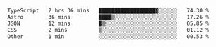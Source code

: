 <!--START_SECTION:waka-->

```txt
TypeScript   2 hrs 36 mins   ██████████████████▓░░░░░░   74.30 %
Astro        36 mins         ████▒░░░░░░░░░░░░░░░░░░░░   17.26 %
JSON         12 mins         █▒░░░░░░░░░░░░░░░░░░░░░░░   05.85 %
CSS          2 mins          ▒░░░░░░░░░░░░░░░░░░░░░░░░   01.12 %
Other        1 min           ░░░░░░░░░░░░░░░░░░░░░░░░░   00.53 %
```

<!--END_SECTION:waka-->
